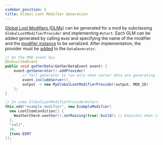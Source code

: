 ```yaml
---
sidebar_position: 5
title: Global Loot Modifier Generation
---
```


[Global Loot Modifiers (GLMs)][glm] can be generated for a mod by subclassing `GlobalLootModifierProvider` and implementing `#start`. Each GLM can be added generated by calling `#add` and specifying the name of the modifier and the [modifier instance][instance] to be serialized. After implementation, the provider must be [added][datagen] to the `DataGenerator`.

```java
// On the MOD event bus
@SubscribeEvent
public void gatherData(GatherDataEvent event) {
    event.getGenerator().addProvider(
        // Tell generator to run only when server data are generating
        event.includeServer(),
        output -> new MyGlobalLootModifierProvider(output, MOD_ID)
    );
}

// In some GlobalLootModifierProvider#start
this.add("example_modifier", new ExampleModifier(
  new LootItemCondition[] {
    WeatherCheck.weather().setRaining(true).build() // Executes when raining
  },
  "val1",
  10,
  Items.DIRT
));
```

[glm]: ../../resources/server/glm.md
[instance]: ../../resources/server/glm.md#igloballootmodifier
[datagen]: ../index.md#data-providers
